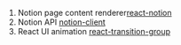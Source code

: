 1. Notion page content renderer[react-notion](https://github.com/splitbee/react-notion)
2. Notion API [notion-client](https://www.npmjs.com/package/notion-client)
3. React UI animation [react-transition-group](https://www.npmjs.com/package/react-transition-group)